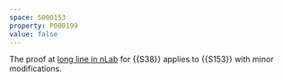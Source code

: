 ```yaml
---
space: S000153
property: P000199
value: false  
---
```


The proof at [long line in nLab](https://ncatlab.org/nlab/show/long+line) for {{S38}} applies to {{S153}} with minor modifications.
